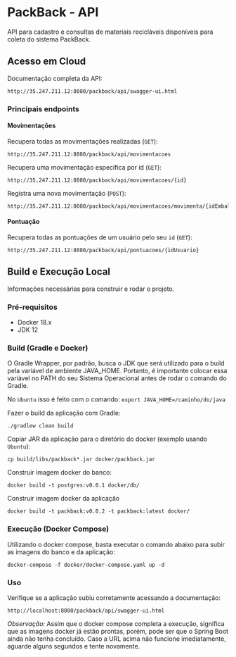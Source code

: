# PackBack - API

API para cadastro e consultas de materiais recicláveis disponíveis para coleta do sistema PackBack.

## Acesso em Cloud

Documentação completa da API:

```
http://35.247.211.12:8080/packback/api/swagger-ui.html
```

### Principais endpoints

#### Movimentações

Recupera todas as movimentações realizadas (`GET`):
```
http://35.247.211.12:8080/packback/api/movimentacoes
```

Recupera uma movimentação específica por id (`GET`):
```
http://35.247.211.12:8080/packback/api/movimentacoes/{id}
```

Registra uma nova movimentação (`POST`):
```
http://35.247.211.12:8080/packback/api/movimentacoes/movimenta/{idEmbalagem}/de/{idUsuarioOrigem}/para/{idUsuarioDestino}
```

#### Pontuação

Recupera todas as pontuações de um usuário pelo seu `id` (`GET`):
```
http://35.247.211.12:8080/packback/api/pontuacoes/{idUsuario}
```

## Build e Execução Local

Informações necessárias para construir e rodar o projeto.

### Pré-requisitos

- Docker 18.x
- JDK 12

### Build (Gradle e Docker)

O Gradle Wrapper, por padrão, busca o JDK que será utilizado para o build pela variável de ambiente JAVA_HOME.
Portanto, é importante colocar essa variável no PATH do seu Sistema Operacional antes de rodar o comando do Gradle.

No `Ubuntu` isso é feito com o comando: `export JAVA_HOME=/caminho/do/java`

Fazer o build da aplicação com Gradle:
```
./gradlew clean build
```

Copiar JAR da aplicação para o diretório do docker (exemplo usando `Ubuntu`):
```
cp build/libs/packback*.jar docker/packback.jar
```

Construir imagem docker do banco:
```
docker build -t postgres:v0.0.1 docker/db/
```

Construir imagem docker da aplicação
```
docker build -t packback:v0.0.2 -t packback:latest docker/
```

### Execução (Docker Compose)

Utilizando o docker compose, basta executar o comando abaixo para subir as imagens do banco e da aplicação:

```
docker-compose -f docker/docker-compose.yaml up -d
```

### Uso

Verifique se a aplicação subiu corretamente acessando a documentação:
```
http://localhost:8080/packback/api/swagger-ui.html
```

*Observação:* Assim que o docker compose completa a execução, significa que as imagens docker já estão prontas, 
porém, pode ser que o Spring Boot ainda não tenha concluído. Caso a URL acima não funcione imediatamente, 
aguarde alguns segundos e tente novamente.
